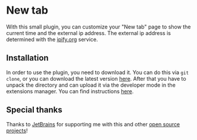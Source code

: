 # New tab

With this small plugin, you can customize your "New tab" page to show the current time and the external ip address. The external ip address is determined with the [ipify.org](https://www.ipify.org/) service.

## Installation

In order to use the plugin, you need to download it. You can do this via `git clone`, or you can download the latest version [here](https://github.com/gowizzard/new-tab/releases/). After that you have to unpack the directory and can upload it via the developer mode in the extensions manager. You can find instructions [here](https://support.google.com/chrome_webstore/answer/2664769?hl=en).



## Special thanks

Thanks to [JetBrains](https://github.com/JetBrains) for supporting me with this and other [open source projects](https://www.jetbrains.com/community/opensource/#support)!